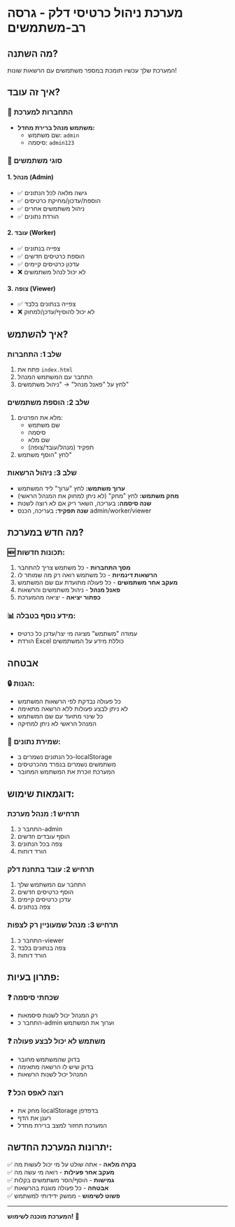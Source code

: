 # מערכת ניהול כרטיסי דלק - גרסה רב-משתמשים

## מה השתנה?

המערכת שלך עכשיו תומכת במספר משתמשים עם הרשאות שונות!

## איך זה עובד?

### 🔐 התחברות למערכת
- **משתמש מנהל ברירת מחדל:**
  - שם משתמש: `admin`
  - סיסמה: `admin123`

### 👥 סוגי משתמשים

#### 1. **מנהל (Admin)**
- ✅ גישה מלאה לכל הנתונים
- ✅ הוספת/עדכון/מחיקת כרטיסים
- ✅ ניהול משתמשים אחרים
- ✅ הורדת נתונים

#### 2. **עובד (Worker)**
- ✅ צפייה בנתונים
- ✅ הוספת כרטיסים חדשים
- ✅ עדכון כרטיסים קיימים
- ❌ לא יכול לנהל משתמשים

#### 3. **צופה (Viewer)**
- ✅ צפייה בנתונים בלבד
- ❌ לא יכול להוסיף/עדכן/למחוק

## איך להשתמש?

### שלב 1: התחברות
1. פתח את `index.html`
2. התחבר עם המשתמש המנהל
3. לחץ על "פאנל מנהל" → "ניהול משתמשים"

### שלב 2: הוספת משתמשים
1. מלא את הפרטים:
   - שם משתמש
   - סיסמה
   - שם מלא
   - תפקיד (מנהל/עובד/צופה)
2. לחץ "הוסף משתמש"

### שלב 3: ניהול הרשאות
- **ערוך משתמש:** לחץ "ערוך" ליד המשתמש
- **מחק משתמש:** לחץ "מחק" (לא ניתן למחוק את המנהל הראשי)
- **שנה סיסמה:** בעריכה, השאר ריק אם לא רוצה לשנות
- **שנה תפקיד:** בעריכה, הכנס admin/worker/viewer

## מה חדש במערכת?

### 🆕 תכונות חדשות:
1. **מסך התחברות** - כל משתמש צריך להתחבר
2. **הרשאות דינמיות** - כל משתמש רואה רק מה שמותר לו
3. **מעקב אחר משתמשים** - כל פעולה מתועדת עם שם המשתמש
4. **פאנל מנהל** - ניהול משתמשים והרשאות
5. **כפתור יציאה** - יציאה מהמערכת

### 📊 מידע נוסף בטבלה:
- עמודה "משתמש" מציגה מי יצר/עדכן כל כרטיס
- הורדת Excel כוללת מידע על המשתמשים

## אבטחה

### 🔒 הגנות:
- כל פעולה נבדקת לפי הרשאות המשתמש
- לא ניתן לבצע פעולות ללא הרשאה מתאימה
- כל שינוי מתועד עם שם המשתמש
- המנהל הראשי לא ניתן למחיקה

### 💾 שמירת נתונים:
- כל הנתונים נשמרים ב-localStorage
- משתמשים נשמרים בנפרד מהכרטיסים
- המערכת זוכרת את המשתמש המחובר

## דוגמאות שימוש:

### תרחיש 1: מנהל מערכת
1. התחבר כ-admin
2. הוסף עובדים חדשים
3. צפה בכל הנתונים
4. הורד דוחות

### תרחיש 2: עובד בתחנת דלק
1. התחבר עם המשתמש שלך
2. הוסף כרטיסים חדשים
3. עדכן כרטיסים קיימים
4. צפה בנתונים

### תרחיש 3: מנהל שמעוניין רק לצפות
1. התחבר כ-viewer
2. צפה בנתונים בלבד
3. הורד דוחות

## פתרון בעיות:

### ❓ שכחתי סיסמה
- רק המנהל יכול לשנות סיסמאות
- התחבר כ-admin וערוך את המשתמש

### ❓ משתמש לא יכול לבצע פעולה
- בדוק שהמשתמש מחובר
- בדוק שיש לו הרשאה מתאימה
- המנהל יכול לשנות הרשאות

### ❓ רוצה לאפס הכל
- מחק את localStorage בדפדפן
- רענן את הדף
- המערכת תחזור למצב ברירת מחדל

## יתרונות המערכת החדשה:

✅ **בקרה מלאה** - אתה שולט על מי יכול לעשות מה  
✅ **מעקב אחר פעילות** - רואה מי עשה מה  
✅ **גמישות** - הוסף/הסר משתמשים בקלות  
✅ **אבטחה** - כל פעולה מוגנת בהרשאות  
✅ **פשוט לשימוש** - ממשק ידידותי למשתמש  

---

**המערכת מוכנה לשימוש!** 🚀




